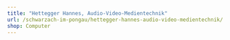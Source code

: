 ```yaml
---
title: "Hettegger Hannes, Audio-Video-Medientechnik"
url: /schwarzach-im-pongau/hettegger-hannes-audio-video-medientechnik/
shop: Computer
---
```

